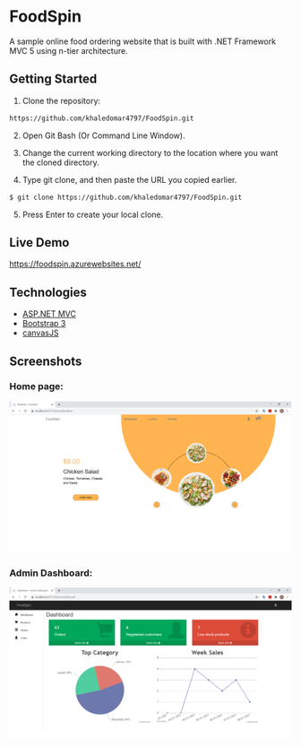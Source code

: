 # FoodSpin
A sample online food ordering website that is built with .NET Framework MVC 5 using n-tier architecture.

## Getting Started

1. Clone the repository:

```sh
https://github.com/khaledomar4797/FoodSpin.git
```

2. Open Git Bash (Or Command Line Window).

3. Change the current working directory to the location where you want the cloned directory.

4. Type git clone, and then paste the URL you copied earlier.
```sh
$ git clone https://github.com/khaledomar4797/FoodSpin.git
```
5. Press Enter to create your local clone.

## Live Demo

https://foodspin.azurewebsites.net/

## Technologies

* [ASP.NET MVC](https://docs.microsoft.com/en-us/aspnet/mvc/overview/getting-started/introduction/getting-started)
* [Bootstrap 3](https://getbootstrap.com/docs/3.4/)
* [canvasJS](https://canvasjs.com/asp-net-mvc-charts/)

## Screenshots
### Home page:

![Home Page](/FoodSpin.WebMVC/Content/Images/homepage.PNG)

### Admin Dashboard:

![Admin Dashboard](/FoodSpin.WebMVC/Content/Images/dashboard.PNG)

